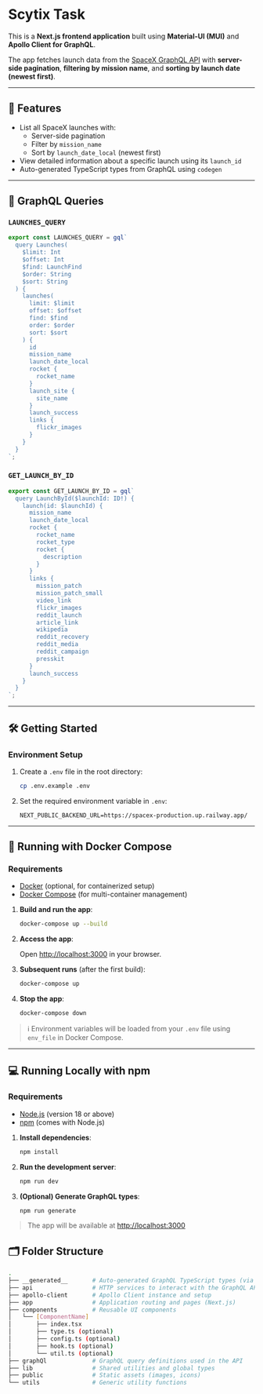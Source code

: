 # Scytix Task

This is a **Next.js frontend application** built using **Material-UI (MUI)** and **Apollo Client for GraphQL**.

The app fetches launch data from the [SpaceX GraphQL API](https://github.com/r-spacex/SpaceX-API) with **server-side pagination**, **filtering by mission name**, and **sorting by launch date (newest first)**.

---

## 🚀 Features

- List all SpaceX launches with:
  - Server-side pagination
  - Filter by `mission_name`
  - Sort by `launch_date_local` (newest first)
- View detailed information about a specific launch using its `launch_id`
- Auto-generated TypeScript types from GraphQL using `codegen`

---

## 🧩 GraphQL Queries

### `LAUNCHES_QUERY`

```ts
export const LAUNCHES_QUERY = gql`
  query Launches(
    $limit: Int
    $offset: Int
    $find: LaunchFind
    $order: String
    $sort: String
  ) {
    launches(
      limit: $limit
      offset: $offset
      find: $find
      order: $order
      sort: $sort
    ) {
      id
      mission_name
      launch_date_local
      rocket {
        rocket_name
      }
      launch_site {
        site_name
      }
      launch_success
      links {
        flickr_images
      }
    }
  }
`;
```

### `GET_LAUNCH_BY_ID`

```ts
export const GET_LAUNCH_BY_ID = gql`
  query LaunchById($launchId: ID!) {
    launch(id: $launchId) {
      mission_name
      launch_date_local
      rocket {
        rocket_name
        rocket_type
        rocket {
          description
        }
      }
      links {
        mission_patch
        mission_patch_small
        video_link
        flickr_images
        reddit_launch
        article_link
        wikipedia
        reddit_recovery
        reddit_media
        reddit_campaign
        presskit
      }
      launch_success
    }
  }
`;
```

---

## 🛠 Getting Started

### Environment Setup

1. Create a `.env` file in the root directory:
    ```bash
    cp .env.example .env
    ```

2. Set the required environment variable in `.env`:

    ```env
    NEXT_PUBLIC_BACKEND_URL=https://spacex-production.up.railway.app/
    ```

---

## 🐳 Running with Docker Compose

### Requirements

- [Docker](https://www.docker.com/) (optional, for containerized setup)
- [Docker Compose](https://docs.docker.com/compose/) (for multi-container management)

1. **Build and run the app**:

    ```bash
    docker-compose up --build
    ```

2. **Access the app**:

    Open [http://localhost:3000](http://localhost:3000) in your browser.

3. **Subsequent runs** (after the first build):

    ```bash
    docker-compose up
    ```

4. **Stop the app**:

    ```bash
    docker-compose down
    ```

> ℹ️ Environment variables will be loaded from your `.env` file using `env_file` in Docker Compose.

---

## 💻 Running Locally with npm

### Requirements

- [Node.js](https://nodejs.org/) (version 18 or above)
- [npm](https://www.npmjs.com/) (comes with Node.js)
 

1. **Install dependencies**:

    ```bash
    npm install
    ```

2. **Run the development server**:

    ```bash
    npm run dev
    ```

3. **(Optional) Generate GraphQL types**:

    ```bash
    npm run generate
    ```

> The app will be available at [http://localhost:3000](http://localhost:3000)

## 🗂 Folder Structure

```bash
.
├── __generated__       # Auto-generated GraphQL TypeScript types (via codegen)
├── api                 # HTTP services to interact with the GraphQL API
├── apollo-client       # Apollo Client instance and setup
├── app                 # Application routing and pages (Next.js)
├── components          # Reusable UI components
│   └── [ComponentName]
│       ├── index.tsx
│       ├── type.ts (optional)
│       ├── config.ts (optional)
│       ├── hook.ts (optional)
│       └── util.ts (optional)
├── graphQl             # GraphQL query definitions used in the API
├── lib                 # Shared utilities and global types
├── public              # Static assets (images, icons)
└── utils               # Generic utility functions
```